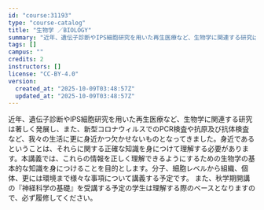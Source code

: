 ```yaml
---
id: "course:31193"
type: "course-catalog"
title: "生物学 ／BIOLOGY"
summary: "近年、遺伝子診断やIPS細胞研究を用いた再生医療など、生物学に関連する研究は著しく発展し、また、新型コロナウィルスでのPCR検査や抗原及び抗体検査など、我々の生活に更に身近かつ欠かせないものとなってきました。身近であるということは、それらに…"
tags: []
campus: ""
credits: 2
instructors: []
license: "CC-BY-4.0"
version:
  created_at: "2025-10-09T03:48:57Z"
  updated_at: "2025-10-09T03:48:57Z"
---
```

近年、遺伝子診断やIPS細胞研究を用いた再生医療など、生物学に関連する研究は著しく発展し、また、新型コロナウィルスでのPCR検査や抗原及び抗体検査など、我々の生活に更に身近かつ欠かせないものとなってきました。身近であるということは、それらに関する正確な知識を身につけて理解する必要があります。本講義では、これらの情報を正しく理解できるようにするための生物学の基本的な知識を身につけることを目的とします。分子、細胞レベルから組織、個体、更には環境まで様々な事項について講義する予定です。 また、秋学期開講の『神経科学の基礎』を受講する予定の学生は理解する際のベースとなりますので、必ず履修してください。
